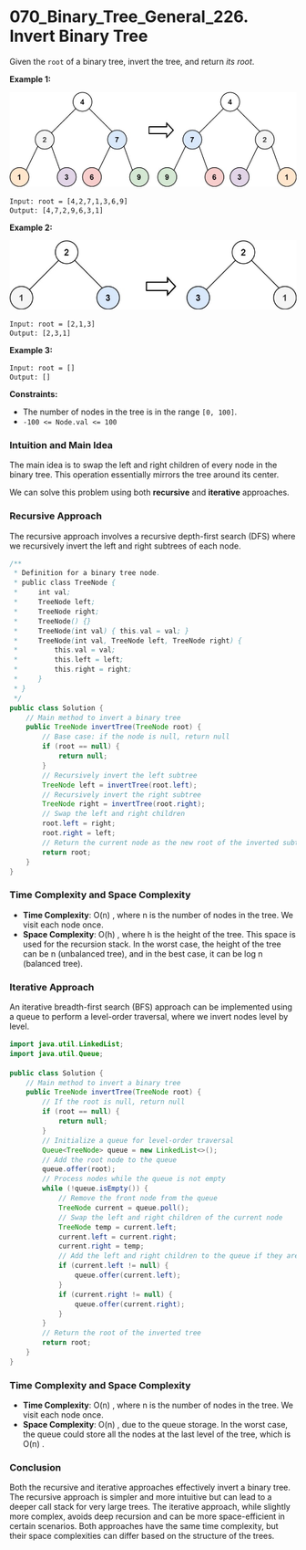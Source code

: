 # 070_Binary_Tree_General_226. Invert Binary Tree

Given the `root` of a binary tree, invert the tree, and return *its root*.

**Example 1:**

![img](https://raw.githubusercontent.com/JedLee6/PublicPicBed/main/uPic/invert1-tree.jpg)

```
Input: root = [4,2,7,1,3,6,9]
Output: [4,7,2,9,6,3,1]
```

**Example 2:**

![img](https://raw.githubusercontent.com/JedLee6/PublicPicBed/main/uPic/invert2-tree-20240604213248310.jpg)

```
Input: root = [2,1,3]
Output: [2,3,1]
```

**Example 3:**

```
Input: root = []
Output: []
```

 

**Constraints:**

- The number of nodes in the tree is in the range `[0, 100]`.
- `-100 <= Node.val <= 100`



### Intuition and Main Idea

The main idea is to swap the left and right children of every node in the binary tree. This operation essentially mirrors the tree around its center.

We can solve this problem using both **recursive** and **iterative** approaches.

### Recursive Approach

The recursive approach involves a recursive depth-first search (DFS) where we recursively invert the left and right subtrees of each node.

```java
/**
 * Definition for a binary tree node.
 * public class TreeNode {
 *     int val;
 *     TreeNode left;
 *     TreeNode right;
 *     TreeNode() {}
 *     TreeNode(int val) { this.val = val; }
 *     TreeNode(int val, TreeNode left, TreeNode right) {
 *         this.val = val;
 *         this.left = left;
 *         this.right = right;
 *     }
 * }
 */
public class Solution {
    // Main method to invert a binary tree
    public TreeNode invertTree(TreeNode root) {
        // Base case: if the node is null, return null
        if (root == null) {
            return null;
        } 
        // Recursively invert the left subtree
        TreeNode left = invertTree(root.left);
        // Recursively invert the right subtree
        TreeNode right = invertTree(root.right);
        // Swap the left and right children
        root.left = right;
        root.right = left;
        // Return the current node as the new root of the inverted subtree
        return root;
    }
}
```

### Time Complexity and Space Complexity

- **Time Complexity**: O(n) , where n is the number of nodes in the tree. We visit each node once.
- **Space Complexity**: O(h) , where h is the height of the tree. This space is used for the recursion stack. In the worst case, the height of the tree can be n (unbalanced tree), and in the best case, it can be log n (balanced tree).

### Iterative Approach

An iterative breadth-first search (BFS) approach can be implemented using a queue to perform a level-order traversal, where we invert nodes level by level.

```java
import java.util.LinkedList;
import java.util.Queue;

public class Solution {
    // Main method to invert a binary tree
    public TreeNode invertTree(TreeNode root) {
        // If the root is null, return null
        if (root == null) {
            return null;
        }
        // Initialize a queue for level-order traversal
        Queue<TreeNode> queue = new LinkedList<>();
        // Add the root node to the queue
        queue.offer(root);
        // Process nodes while the queue is not empty
        while (!queue.isEmpty()) {
            // Remove the front node from the queue
            TreeNode current = queue.poll();
            // Swap the left and right children of the current node
            TreeNode temp = current.left;
            current.left = current.right;
            current.right = temp;
            // Add the left and right children to the queue if they are not null
            if (current.left != null) {
                queue.offer(current.left);
            }
            if (current.right != null) {
                queue.offer(current.right);
            }
        }
        // Return the root of the inverted tree
        return root;
    }
}
```

### Time Complexity and Space Complexity

- **Time Complexity**: O(n) , where n is the number of nodes in the tree. We visit each node once.
- **Space Complexity**: O(n) , due to the queue storage. In the worst case, the queue could store all the nodes at the last level of the tree, which is O(n) .

### Conclusion

Both the recursive and iterative approaches effectively invert a binary tree. The recursive approach is simpler and more intuitive but can lead to a deeper call stack for very large trees. The iterative approach, while slightly more complex, avoids deep recursion and can be more space-efficient in certain scenarios. Both approaches have the same time complexity, but their space complexities can differ based on the structure of the trees.